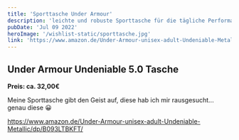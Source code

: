 ```yaml
---
title: 'Sporttasche Under Armour'
description: 'leichte und robuste Sporttasche für die tägliche Performance'
pubDate: 'Jul 09 2022'
heroImage: '/wishlist-static/sporttasche.jpg'
link: 'https://www.amazon.de/Under-Armour-unisex-adult-Undeniable-Metallic/dp/B093LTBKFT/'
---
```


## Under Armour Undeniable 5.0 Tasche

**Preis: ca. 32,00€**

Meine Sporttasche gibt den Geist auf, diese hab ich mir rausgesucht... genau diese 😀

https://www.amazon.de/Under-Armour-unisex-adult-Undeniable-Metallic/dp/B093LTBKFT/